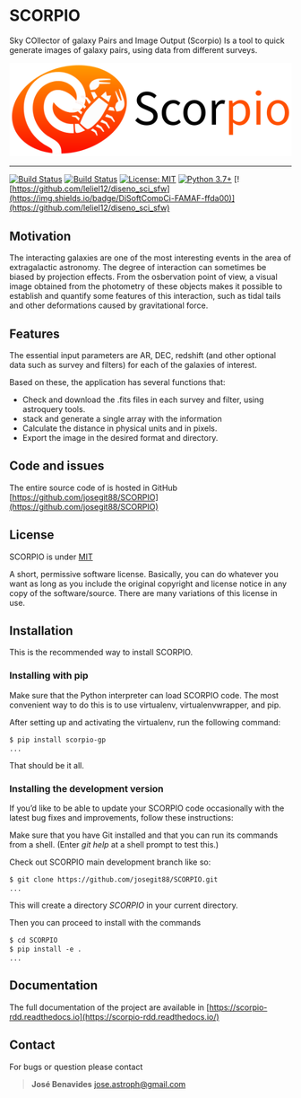 # SCORPIO

Sky COllector of galaxy Pairs and Image Output (Scorpio) Is a tool to quick generate images of galaxy pairs, using data from different surveys.

![logo-scorpio](https://github.com/josegit88/SCORPIO/raw/master/res/scorpio.png)

----


[![Build Status](https://travis-ci.com/josegit88/SCORPIO.svg?branch=master)](https://travis-ci.com/josegit88/SCORPIO)
[![Build Status](https://readthedocs.org/projects/scorpio-rdd/badge/?version=latest)](https://scorpio-rdd.readthedocs.io/en/latest/?badge=latest)
[![License: MIT](https://img.shields.io/badge/License-MIT-blue.svg)](https://opensource.org/licenses/MIT)
[![Python 3.7+](https://img.shields.io/badge/python-3.7+-blue.svg)](https://www.python.org/downloads/release/python-370/)
[![https://github.com/leliel12/diseno_sci_sfw](https://img.shields.io/badge/DiSoftCompCi-FAMAF-ffda00)](https://github.com/leliel12/diseno_sci_sfw)


## Motivation

The interacting galaxies are one of the most interesting events in the area of extragalactic astronomy. The degree of interaction can sometimes be biased by projection effects. From the osbervation point of view, a visual image obtained from the photometry of these objects makes it possible to establish and quantify some features of this interaction, such as tidal tails and other deformations caused by gravitational force.

## Features

The essential input parameters are AR, DEC, redshift (and other optional data such as survey and filters) for each of the galaxies of interest.

Based on these, the application has several functions that:
- Check and download the .fits files in each survey and filter, using astroquery tools.
- stack and generate a single array with the information
- Calculate the distance in physical units and in pixels.
- Export the image in the desired format and directory.


## Code and issues

The entire source code of is hosted in GitHub
[https://github.com/josegit88/SCORPIO](https://github.com/josegit88/SCORPIO)

## License

SCORPIO is under
[MIT](https://www.tldrlegal.com/l/mit)

A short, permissive software license. Basically, you can do whatever you want as long as you include the original copyright and license notice in any copy of the software/source.  There are many variations of this license in use.


## Installation

This is the recommended way to install SCORPIO.

### Installing  with pip

Make sure that the Python interpreter can load SCORPIO code.
The most convenient way to do this is to use virtualenv, virtualenvwrapper, and pip.

After setting up and activating the virtualenv, run the following command:

```console
$ pip install scorpio-gp
...
```

That should be it all.

### Installing the development version

If you’d like to be able to update your SCORPIO code occasionally with the latest bug fixes and improvements, follow these instructions:

Make sure that you have Git installed and that you can run its commands from a shell.
(Enter *git help* at a shell prompt to test this.)

Check out SCORPIO main development branch like so:

```console
$ git clone https://github.com/josegit88/SCORPIO.git
...
```

This will create a directory *SCORPIO* in your current directory.

Then you can proceed to install with the commands

```console
$ cd SCORPIO
$ pip install -e .
...
```

## Documentation

The full documentation of the project are available in
[https://scorpio-rdd.readthedocs.io](https://scorpio-rdd.readthedocs.io/)

## Contact

For bugs or question please contact

> **José Benavides** [jose.astroph@gmail.com](jose.astroph@gmail.com)
